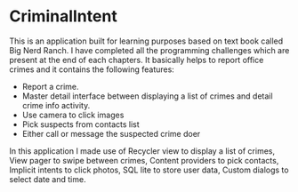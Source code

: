 # CriminalIntent

  This is an application built for learning purposes based on text book called Big Nerd Ranch. I have completed all the programming challenges which are present at the end of each chapters.
  It basically helps to report office crimes and it contains the following features:
  
  * Report a crime.
  * Master detail interface between displaying a list of crimes and detail crime info activity.
  * Use camera to click images
  * Pick suspects from contacts list 
  * Either call or message the suspected crime doer
  
  In this application I made use of Recycler view to display a list of crimes, View pager to swipe between crimes, Content providers to pick contacts, Implicit intents to click photos, SQL lite to store user data, Custom dialogs to select date and time. 
